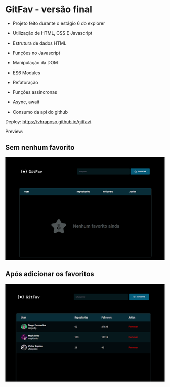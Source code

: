 # GitFav - versão final 

- Projeto feito durante o estágio 6 do explorer 
- Utilização de HTML, CSS E Javascript 


- Estrutura de dados HTML
- Funções no Javascript
- Manipulação da DOM
- ES6 Modules
- Refatoração
- Funções assincronas 
 - Async, await
- Consumo da api do github  



Deploy: https://vhraposo.github.io/gitfav/

Preview: 
<h2>Sem nenhum favorito</h2>

![preview](./preview.png)

<h2>Após adicionar os favoritos</h2>

![preview](./preview2.png)